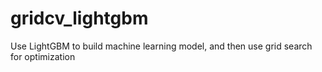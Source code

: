 # gridcv_lightgbm
Use LightGBM to build machine learning model, and then use grid search for optimization
